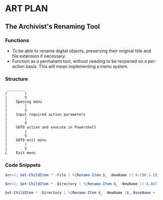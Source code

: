 # ART PLAN
## The Archivist's Renaming Tool

### Functions

- To be able to rename digital objects, preserving their original title and file extension if necessary.
- Function as a permanent tool, without needing to be reopened on a per-action basis. This will mean implementing a menu system.

### Structure

```
 ________   
/        |
|        V
|    Opening menu
|        |
|        V
|    Input required action parameters
|        |
|        V
|    GOTO action and execute in Powershell
|        |
|        V
|    GOTO exit menu
|        |
|        V
L    Exit menu
```

### Code Snippets

``` Powershell
$nr=1; Get-ChildItem * -File | %{Rename-Item $_ -NewName (('A.CBH.1.{0} (' + $_.BaseName + ')' + $_.Extension) -f $nr++)}
```
``` Powershell
$nr=1; Get-ChildItem * -Directory | %{Rename-Item $_ -NewName (('A.BGT.{0} (' + $_.BaseName + ').DEL') -f $nr++)}
```
``` Powershell
Get-ChildItem * -Directory | %{Rename-Item $_ -NewName ($_.BaseName + '.DEL')}
```